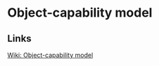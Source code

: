 # Object-capability model

## Links
[Wiki: Object-capability model](https://en.wikipedia.org/wiki/Object-capability_model)
